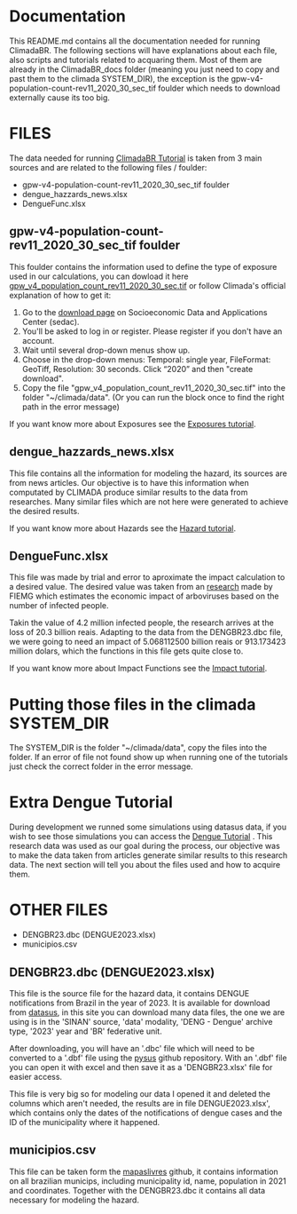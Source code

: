 # Documentation

This README.md contains all the documentation needed for running ClimadaBR. The following sections will have explanations about each file, also scripts and tutorials related to acquaring them. Most of them are already in the ClimadaBR_docs folder (meaning you just need to copy and past them to the climada SYSTEM_DIR), the exception is the gpw-v4-population-count-rev11_2020_30_sec_tif foulder which needs to download externally cause its too big.

# FILES

The data needed for running [ClimadaBR Tutorial](https://github.com/Labic-ICMC-USP/CLIMADA-BR/blob/main/doc/tutorial/Tutorial_ClimadaBR.ipynb) is taken from 3 main sources and are related to the following files / foulder:
- gpw-v4-population-count-rev11_2020_30_sec_tif foulder
- dengue_hazzards_news.xlsx
- DengueFunc.xlsx

## gpw-v4-population-count-rev11_2020_30_sec_tif foulder

This foulder contains the information used to define the type of exposure used in our calculations, you can dowload it here [gpw_v4_population_count_rev11_2020_30_sec.tif](https://drive.google.com/uc?id=1-3Skg9WOBDq8AyFV_WIdVsFDXG40qKCv&confirm=t&uuid=19db6326-d640-4af6-8fbf-51e7e479a338) or follow Climada's official explanation of how to get it:

1. Go to the [download page](https://beta.sedac.ciesin.columbia.edu/data/set/gpw-v4-population-count-rev11/data-download) on Socioeconomic Data and Applications Center (sedac).
2. You'll be asked to log in or register. Please register if you don't have an account.
3. Wait until several drop-down menus show up.
4. Choose in the drop-down menus: Temporal: single year, FileFormat: GeoTiff, Resolution: 30 seconds. Click “2020” and then "create download".
5. Copy the file "gpw_v4_population_count_rev11_2020_30_sec.tif" into the folder "~/climada/data". (Or you can run the block once to find the right path in the error message)

If you want know more about Exposures see the [Exposures tutorial](climada_entity_Exposures.ipynb).

## dengue_hazzards_news.xlsx

This file contains all the information for modeling the hazard, its sources are from news articles. Our objective is to have this information when computated by CLIMADA produce similar results to the data from researches. Many similar files which are not here were generated to achieve the desired results.

If you want know more about Hazards see the [Hazard tutorial](climada_hazard_Hazard.ipynb).

## DengueFunc.xlsx

This file was made by trial and error to aproximate the impact calculation to a desired value. The desired value was taken from an [research](https://www.fiemg.com.br/wp-content/uploads/2024/03/Impactos-Economicos-Arboviroses-somente-efeito-induzido.pdf) made by FIEMG which estimates the economic impact of arboviruses based on the number of infected people.

Takin the value of 4.2 million infected people, the research arrives at the loss of 20.3 billion reais. Adapting to the data from the DENGBR23.dbc file, we were going to need an impact of 5.068112500 billion reais or 913.173423 million dolars, which the functions in this file gets quite close to.

If you want know more about Impact Functions see the [Impact tutorial](climada_engine_Impact.ipynb).

# Putting those files in the climada SYSTEM_DIR

The SYSTEM_DIR is the folder "~/climada/data", copy the files into the folder. If an error of file not found show up when running one of the tutorials just check the correct folder in the error message.

# Extra Dengue Tutorial

During development we runned some simulations using datasus data, if you wish to see those simulations you can access the [Dengue Tutorial](https://github.com/Labic-ICMC-USP/CLIMADA-BR/blob/main/doc/tutorial/Tutorial_Dengue.ipynb) . This research data was used as our goal during the process, our objective was to make the data taken from articles generate similar results to this research data. The next section will tell you about the files used and how to acquire them.

# OTHER FILES

- DENGBR23.dbc (DENGUE2023.xlsx)
- municipios.csv

## DENGBR23.dbc (DENGUE2023.xlsx)

This file is the source file for the hazard data, it contains DENGUE notifications from Brazil in the year of 2023. It is available for download from [datasus](https://datasus.saude.gov.br/transferencia-de-arquivos/#), in this site you can download many data files, the one we are using is in the 'SINAN' source, 'data' modality, 'DENG - Dengue' archive type, '2023' year and 'BR' federative unit.

After downloading, you will have an '.dbc' file which will need to be converted to a '.dbf' file using the [pysus](https://github.com/danicat/pysus) github repository. With an '.dbf' file you can open it with excel and then save it as a 'DENGBR23.xlsx' file for easier access.

This file is very big so for modeling our data I opened it and deleted the columns which aren't needed, the results are in file DENGUE2023.xlsx', which contains only the dates of the notifications of dengue cases and the ID of the municipality where it happened.

## municipios.csv

This file can be taken form the [mapaslivres](https://github.com/mapaslivres/municipios-br/blob/main/tabelas/municipios.csv) github, it contains information on all brazilian municips, including municipality id, name, population in 2021 and coordinates. Together with the DENGBR23.dbc it contains all data necessary for modeling the hazard.